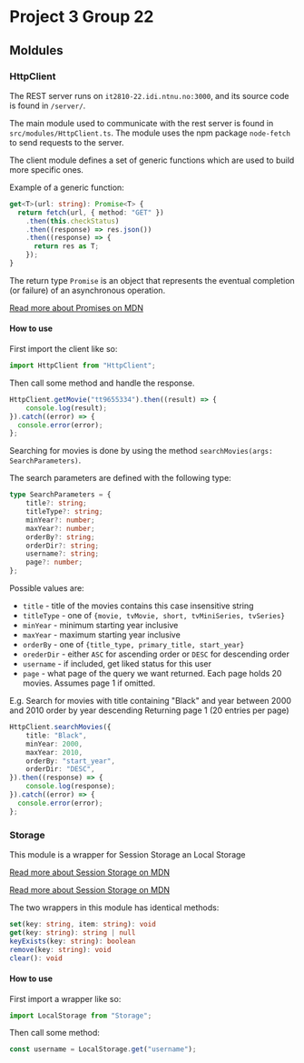 # Project 3 Group 22

## Moldules

### HttpClient

The REST server runs on `it2810-22.idi.ntnu.no:3000`, and its source code is
found in `/server/`.

The main module used to communicate with the rest server is found in
`src/modules/HttpClient.ts`.
The module uses the npm package `node-fetch` to send requests to the server.

The client module defines a set of generic functions which are used to build
more specific ones.

Example of a generic function:

```typescript
get<T>(url: string): Promise<T> {
  return fetch(url, { method: "GET" })
    .then(this.checkStatus)
    .then((response) => res.json())
    .then((response) => {
      return res as T;
    });
}
```

The return type `Promise` is an object
that represents the eventual completion (or failure)
of an asynchronous operation.

[Read more about Promises on MDN](https://developer.mozilla.org/en-US/docs/Web/JavaScript/Reference/Global_Objects/Promise)

#### How to use

First import the client like so:

```typescript
import HttpClient from "HttpClient";
```

Then call some method and handle the response.

```typescript
HttpClient.getMovie("tt9655334").then((result) => {
    console.log(result);
}).catch((error) => {
  console.error(error);
};
```

Searching for movies is done by using the method `searchMovies(args: SearchParameters)`.

The search parameters are defined with the following type:

```typescript
type SearchParameters = {
    title?: string;
    titleType?: string;
    minYear?: number;
    maxYear?: number;
    orderBy?: string;
    orderDir?: string;
    username?: string;
    page?: number;
};
```

Possible values are:

-   `title` - title of the movies contains this case insensitive string
-   `titleType` - one of `{movie, tvMovie, short, tvMiniSeries, tvSeries}`
-   `minYear` - minimum starting year inclusive
-   `maxYear` - maximum starting year inclusive
-   `orderBy` - one of `{title_type, primary_title, start_year}`
-   `orederDir` - either `ASC` for ascending order or `DESC` for descending order
-   `username` - if included, get liked status for this user
-   `page` - what page of the query we want returned.
    Each page holds 20 movies.
    Assumes page 1 if omitted.

E.g.
Search for movies with title containing "Black"
and year between 2000 and 2010
order by year descending
Returning page 1 (20 entries per page)

```typescript
HttpClient.searchMovies({
    title: "Black",
    minYear: 2000,
    maxYear: 2010,
    orderBy: "start_year",
    orderDir: "DESC",
}).then((response) => {
    console.log(response);
}).catch((error) => {
  console.error(error);
};
```

### Storage

This module is a wrapper for Session Storage an Local Storage

[Read more about Session Storage on
MDN](https://developer.mozilla.org/en-US/docs/Web/API/Window/sessionStorage)

[Read more about Session Storage on
MDN](https://developer.mozilla.org/en-US/docs/Web/API/Window/localStorage)

The two wrappers in this module has identical methods:

```typescript
set(key: string, item: string): void
get(key: string): string | null
keyExists(key: string): boolean
remove(key: string): void
clear(): void
```

#### How to use

First import a wrapper like so:

```typescript
import LocalStorage from "Storage";
```

Then call some method:

```typescript
const username = LocalStorage.get("username");
```
